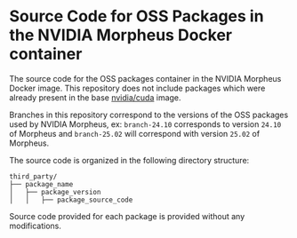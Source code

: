 <!--
SPDX-FileCopyrightText: Copyright (c) 2024, NVIDIA CORPORATION & AFFILIATES. All rights reserved.
SPDX-License-Identifier: Apache-2.0

Licensed under the Apache License, Version 2.0 (the "License");
you may not use this file except in compliance with the License.
You may obtain a copy of the License at

http://www.apache.org/licenses/LICENSE-2.0

Unless required by applicable law or agreed to in writing, software
distributed under the License is distributed on an "AS IS" BASIS,
WITHOUT WARRANTIES OR CONDITIONS OF ANY KIND, either express or implied.
See the License for the specific language governing permissions and
limitations under the License.
-->

# Source Code for OSS Packages in the NVIDIA Morpheus Docker container

The source code for the OSS packages container in the NVIDIA Morpheus Docker image. This repository does not include packages which were already present in the base [nvidia/cuda](https://hub.docker.com/r/nvidia/cuda) image.

Branches in this repository correspond to the versions of the OSS packages used by NVIDIA Morpheus, ex: `branch-24.10` corresponds to version `24.10` of Morpheus and `branch-25.02` will correspond with version `25.02` of Morpheus.

The source code is organized in the following directory structure:
```
third_party/
├── package_name
│   ├── package_version
│   │   ├── package_source_code
```

Source code provided for each package is provided without any modifications.